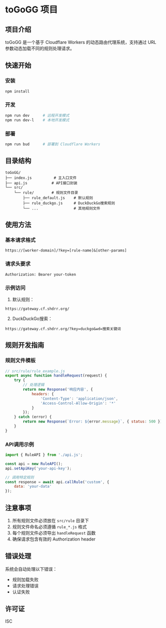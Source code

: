 # toGoGG 项目

## 项目介绍
toGoGG 是一个基于 Cloudflare Workers 的动态路由代理系统，支持通过 URL 参数动态加载不同的规则处理请求。

## 快速开始

### 安装
```bash
npm install
```

### 开发
```bash
npm run dev      # 远程开发模式
npm run dev-l    # 本地开发模式
```

### 部署
```bash
npm run bud      # 部署到 Cloudflare Workers
```

## 目录结构
```
toGoGG/
├── index.js          # 主入口文件
├── api.js           # API接口封装
└── src/
    └── rule/        # 规则文件目录
        ├── rule_default.js    # 默认规则
        ├── rule_duckgo.js     # DuckDuckGo搜索规则
        └── ...                # 其他规则文件
```

## 使用方法

### 基本请求格式
```
https://[worker-domain]/?key=[rule-name]&[other-params]
```

### 请求头要求
```
Authorization: Bearer your-token
```

### 示例访问
1. 默认规则：
```
https://gateway.cf.shdrr.org/
```

2. DuckDuckGo搜索：
```
https://gateway.cf.shdrr.org/?key=duckgo&wd=搜索关键词
```

## 规则开发指南

### 规则文件模板
```javascript
// src/rule/rule_example.js
export async function handleRequest(request) {
    try {
        // 处理逻辑
        return new Response('响应内容', {
            headers: {
                'Content-Type': 'application/json',
                'Access-Control-Allow-Origin': '*'
            }
        });
    } catch (error) {
        return new Response(`Error: ${error.message}`, { status: 500 });
    }
}
```

### API调用示例
```javascript
import { RuleAPI } from './api.js';

const api = new RuleAPI();
api.setApiKey('your-api-key');

// 调用特定规则
const response = await api.callRule('custom', {
    data: 'your-data'
});
```

## 注意事项
1. 所有规则文件必须放在 `src/rule` 目录下
2. 规则文件命名必须遵循 `rule_*.js` 格式
3. 每个规则文件必须导出 `handleRequest` 函数
4. 确保请求包含有效的 Authorization header

## 错误处理
系统会自动处理以下错误：
- 规则加载失败
- 请求处理错误
- 认证失败

## 许可证
ISC
